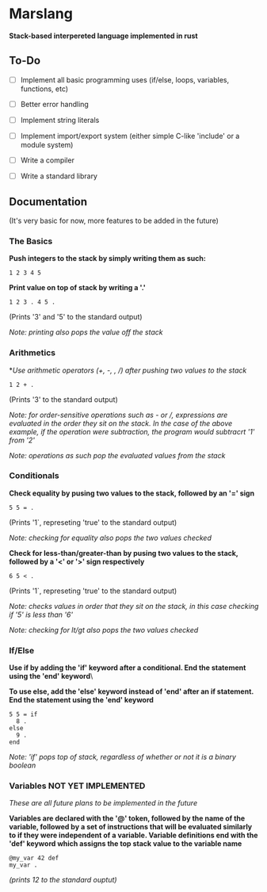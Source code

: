 # Marslang
**Stack-based interpereted language implemented in rust**

## To-Do
- [ ] Implement all basic programming uses (if/else, loops, variables, functions, etc)
- [ ] Better error handling
- [ ] Implement string literals
- [ ] Implement import/export system (either simple C-like 'include' or a module system)
- [ ] Write a compiler
- [ ] Write a standard library


## Documentation
(It's very basic for now, more features to be added in the future)

### The Basics

**Push integers to the stack by simply writing them as such:**

```
1 2 3 4 5
```

**Print value on top of stack by writing a '.'**

```
1 2 3 . 4 5 .
```
(Prints '3' and '5' to the standard output)

*Note: printing also pops the value off the stack*

### Arithmetics

**Use arithmetic operators (+, -, *, /) after pushing two values to the stack**

```
1 2 + .
```

(Prints '3' to the standard output)

*Note: for order-sensitive operations such as - or /, expressions are evaluated in the order they sit on the stack. In the case of the above example, if the operation were subtraction, the program would subtracrt '1' from '2'*

*Note: operations as such pop the evaluated values from the stack*

### Conditionals

**Check equality by pusing two values to the stack, followed by an '=' sign**
```
5 5 = .
```

(Prints '1`, represeting 'true' to the standard output)

*Note: checking for equality also pops the two values checked*

**Check for less-than/greater-than by pusing two values to the stack, followed by a '<' or '>' sign respectively**
```
6 5 < .
```
(Prints '1`, represeting 'true' to the standard output)

*Note: checks values in order that they sit on the stack, in this case checking if '5' is less than '6'*

*Note: checking for lt/gt also pops the two values checked*

### If/Else

**Use if by adding the 'if' keyword after a conditional. End the statement using the 'end' keyword**\

**To use else, add the 'else' keyword instead of 'end' after an if statement. End the statement using the 'end' keyword**

```
5 5 = if
  8 .
else
  9 .
end
```
*Note: 'if' pops top of stack, regardless of whether or not it is a binary boolean*

### Variables NOT YET IMPLEMENTED

*These are all future plans to be implemented in the future*

**Variables are declared with the '@' token, followed by the name of the variable, followed by a set of instructions that will be evaluated similarly to if they were independent of a variable. Variable definitions end with the 'def' keyword which assigns the top stack value to the variable name**

```
@my_var 42 def
my_var .
```

*(prints 12 to the standard ouptut)*